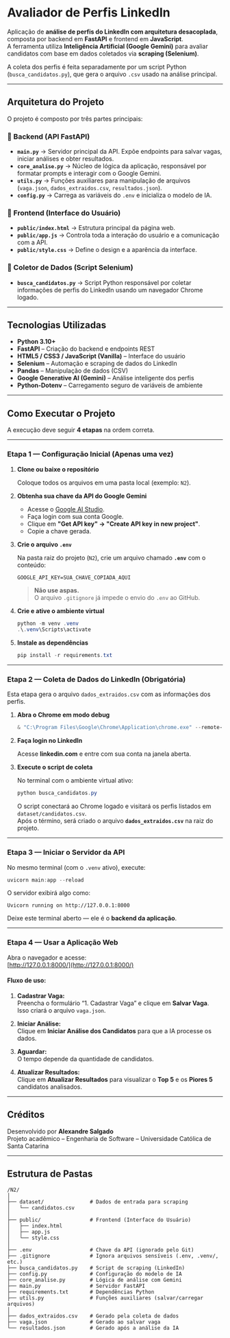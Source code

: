 # Avaliador de Perfis LinkedIn 

Aplicação de **análise de perfis do LinkedIn com arquitetura desacoplada**, composta por backend em **FastAPI** e frontend em **JavaScript**.  
A ferramenta utiliza **Inteligência Artificial (Google Gemini)** para avaliar candidatos com base em dados coletados via **scraping (Selenium)**.

A coleta dos perfis é feita separadamente por um script Python (`busca_candidatos.py`), que gera o arquivo `.csv` usado na análise principal.

---

## Arquitetura do Projeto

O projeto é composto por três partes principais:

### 🔹 Backend (API FastAPI)
- **`main.py`** → Servidor principal da API. Expõe endpoints para salvar vagas, iniciar análises e obter resultados.  
- **`core_analise.py`** → Núcleo de lógica da aplicação, responsável por formatar prompts e interagir com o Google Gemini.  
- **`utils.py`** → Funções auxiliares para manipulação de arquivos (`vaga.json`, `dados_extraidos.csv`, `resultados.json`).  
- **`config.py`** → Carrega as variáveis do `.env` e inicializa o modelo de IA.  

### 🔹 Frontend (Interface do Usuário)
- **`public/index.html`** → Estrutura principal da página web.  
- **`public/app.js`** → Controla toda a interação do usuário e a comunicação com a API.  
- **`public/style.css`** → Define o design e a aparência da interface.  

### 🔹 Coletor de Dados (Script Selenium)
- **`busca_candidatos.py`** → Script Python responsável por coletar informações de perfis do LinkedIn usando um navegador Chrome logado.

---

## Tecnologias Utilizadas

- **Python 3.10+**
- **FastAPI** – Criação do backend e endpoints REST    
- **HTML5 / CSS3 / JavaScript (Vanilla)** – Interface do usuário  
- **Selenium** – Automação e scraping de dados do LinkedIn  
- **Pandas** – Manipulação de dados (CSV)  
- **Google Generative AI (Gemini)** – Análise inteligente dos perfis  
- **Python-Dotenv** – Carregamento seguro de variáveis de ambiente  

---

## Como Executar o Projeto

A execução deve seguir **4 etapas** na ordem correta.

---

### Etapa 1 — Configuração Inicial (Apenas uma vez)

1. **Clone ou baixe o repositório**

   Coloque todos os arquivos em uma pasta local (exemplo: `N2`).

2. **Obtenha sua chave da API do Google Gemini**

   - Acesse o [Google AI Studio](https://aistudio.google.com/).  
   - Faça login com sua conta Google.  
   - Clique em **"Get API key" → "Create API key in new project"**.  
   - Copie a chave gerada.

3. **Crie o arquivo `.env`**

   Na pasta raiz do projeto (`N2`), crie um arquivo chamado **`.env`** com o conteúdo:

   ```
   GOOGLE_API_KEY=SUA_CHAVE_COPIADA_AQUI
   ```

   > **Não use aspas.**  
   > O arquivo `.gitignore` já impede o envio do `.env` ao GitHub.

4. **Crie e ative o ambiente virtual**

   ```powershell
   python -m venv .venv
   .\.venv\Scripts\activate
   ```

5. **Instale as dependências**

   ```powershell
   pip install -r requirements.txt
   ```

---

### Etapa 2 — Coleta de Dados do LinkedIn (Obrigatória)

Esta etapa gera o arquivo `dados_extraidos.csv` com as informações dos perfis.

1. **Abra o Chrome em modo debug**

   ```powershell
   & "C:\Program Files\Google\Chrome\Application\chrome.exe" --remote-debugging-port=9222 --user-data-dir="C:\ChromeDebug"
   ```

2. **Faça login no LinkedIn**

   Acesse **linkedin.com** e entre com sua conta na janela aberta.

3. **Execute o script de coleta**

   No terminal com o ambiente virtual ativo:

   ```powershell
   python busca_candidatos.py
   ```

   O script conectará ao Chrome logado e visitará os perfis listados em `dataset/candidatos.csv`.  
   Após o término, será criado o arquivo **`dados_extraidos.csv`** na raiz do projeto.

---

### Etapa 3 — Iniciar o Servidor da API

No mesmo terminal (com o `.venv` ativo), execute:

```powershell
uvicorn main:app --reload
```

O servidor exibirá algo como:
```
Uvicorn running on http://127.0.0.1:8000
```

Deixe este terminal aberto — ele é o **backend da aplicação**.

---

### Etapa 4 — Usar a Aplicação Web

Abra o navegador e acesse:  
 [http://127.0.0.1:8000/](http://127.0.0.1:8000/)

#### Fluxo de uso:
1. **Cadastrar Vaga:**  
   Preencha o formulário “1. Cadastrar Vaga” e clique em **Salvar Vaga**.  
   Isso criará o arquivo `vaga.json`.

2. **Iniciar Análise:**  
   Clique em **Iniciar Análise dos Candidatos** para que a IA processe os dados.

3. **Aguardar:**  
   O tempo depende da quantidade de candidatos.

4. **Atualizar Resultados:**  
   Clique em **Atualizar Resultados** para visualizar o **Top 5** e os **Piores 5** candidatos analisados.

---

## Créditos

Desenvolvido por **Alexandre Salgado**  
Projeto acadêmico – Engenharia de Software – Universidade Católica de Santa Catarina

---

## Estrutura de Pastas

```
/N2/
│
├── dataset/               # Dados de entrada para scraping
│   └── candidatos.csv
│
├── public/                # Frontend (Interface do Usuário)
│   ├── index.html
│   ├── app.js
│   └── style.css
│
├── .env                   # Chave da API (ignorado pelo Git)
├── .gitignore             # Ignora arquivos sensíveis (.env, .venv/, etc.)
├── busca_candidatos.py    # Script de scraping (LinkedIn)
├── config.py              # Configuração do modelo de IA
├── core_analise.py        # Lógica de análise com Gemini
├── main.py                # Servidor FastAPI
├── requirements.txt       # Dependências Python
├── utils.py               # Funções auxiliares (salvar/carregar arquivos)
│
├── dados_extraidos.csv    # Gerado pela coleta de dados
├── vaga.json              # Gerado ao salvar vaga
└── resultados.json        # Gerado após a análise da IA
```
